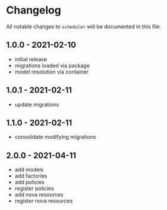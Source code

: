 # Changelog

All notable changes to `scheduler` will be documented in this file.

## 1.0.0 - 2021-02-10

- initial release
- migrations loaded via package
- model resolution via container

## 1.0.1 - 2021-02-11

- update migrations

## 1.1.0 - 2021-02-11

- consolidate modifying migrations

## 2.0.0 - 2021-04-11

- add models
- add factories
- add policies
- register policies
- add nova resources
- register nova resources
